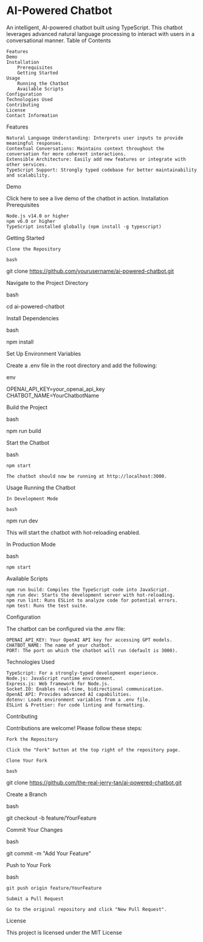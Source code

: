 # AI-Powered Chatbot

An intelligent, AI-powered chatbot built using TypeScript. This chatbot leverages advanced natural language processing to interact with users in a conversational manner.
Table of Contents

    Features
    Demo
    Installation
        Prerequisites
        Getting Started
    Usage
        Running the Chatbot
        Available Scripts
    Configuration
    Technologies Used
    Contributing
    License
    Contact Information

Features

    Natural Language Understanding: Interprets user inputs to provide meaningful responses.
    Contextual Conversations: Maintains context throughout the conversation for more coherent interactions.
    Extensible Architecture: Easily add new features or integrate with other services.
    TypeScript Support: Strongly typed codebase for better maintainability and scalability.

Demo

Click here to see a live demo of the chatbot in action.
Installation
Prerequisites

    Node.js v14.0 or higher
    npm v6.0 or higher
    TypeScript installed globally (npm install -g typescript)

Getting Started

    Clone the Repository

    bash

git clone https://github.com/yourusername/ai-powered-chatbot.git

Navigate to the Project Directory

bash

cd ai-powered-chatbot

Install Dependencies

bash

npm install

Set Up Environment Variables

Create a .env file in the root directory and add the following:

env

OPENAI_API_KEY=your_openai_api_key
CHATBOT_NAME=YourChatbotName

Build the Project

bash

npm run build

Start the Chatbot

bash

    npm start

    The chatbot should now be running at http://localhost:3000.

Usage
Running the Chatbot

    In Development Mode

    bash

npm run dev

This will start the chatbot with hot-reloading enabled.

In Production Mode

bash

    npm start

Available Scripts

    npm run build: Compiles the TypeScript code into JavaScript.
    npm run dev: Starts the development server with hot-reloading.
    npm run lint: Runs ESLint to analyze code for potential errors.
    npm test: Runs the test suite.

Configuration

The chatbot can be configured via the .env file:

    OPENAI_API_KEY: Your OpenAI API key for accessing GPT models.
    CHATBOT_NAME: The name of your chatbot.
    PORT: The port on which the chatbot will run (default is 3000).

Technologies Used

    TypeScript: For a strongly-typed development experience.
    Node.js: JavaScript runtime environment.
    Express.js: Web framework for Node.js.
    Socket.IO: Enables real-time, bidirectional communication.
    OpenAI API: Provides advanced AI capabilities.
    dotenv: Loads environment variables from a .env file.
    ESLint & Prettier: For code linting and formatting.

Contributing

Contributions are welcome! Please follow these steps:

    Fork the Repository

    Click the "Fork" button at the top right of the repository page.

    Clone Your Fork

    bash

git clone https://github.com/the-real-jerry-tan/ai-powered-chatbot.git

Create a Branch

bash

git checkout -b feature/YourFeature

Commit Your Changes

bash

git commit -m "Add Your Feature"

Push to Your Fork

bash

    git push origin feature/YourFeature

    Submit a Pull Request

    Go to the original repository and click "New Pull Request".

License

This project is licensed under the MIT License
